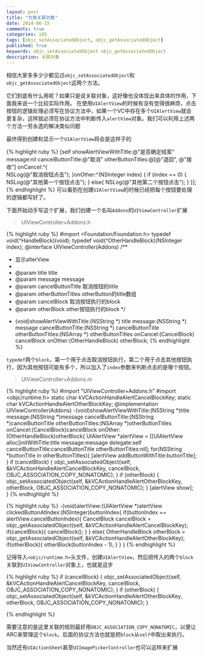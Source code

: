 ```yaml
---
layout: post
title: "为类关联对象"
date: 2014-06-15
comments: true
categories: iOS
tags: [objc_setAssociatedObject, objc_getAssociatedObject]
published: true
keywords: objc_setAssociatedObject objc_getAssociatedObject
description: 关联对象
---
```


相信大家多多少少都见过`objc_setAssociatedObject`和`objc_getAssociatedObject`这两个方法。

它们到底有什么用呢？如果只是说关联对象，这好像也没体现出来具体的作用，下面我来说一个比较实际作用。
在使用`UIAlertView`的时候有没有觉得很麻烦，点击按钮的逻辑处理必须写在协议方法中，如果一个VC中存在多个`UIAlertView`就会更复杂，这样就必须在协议方法中判断传入`alertView`对象。我们可以利用上述两个方法一劳永逸的解决类似问题

最终得到创建和显示一个`UIAlertView`将会是这样子的

{% highlight ruby %}
	[self showAlertViewWithTitle:@"是否确定结案"
                             message:nil
                   cancelButtonTitle:@"取消"
                   otherButtonTitles:@[@"退回", @"接收"]
                            onCancel:^{  
            NSLog(@"取消按钮点击");
        }onOther:^(NSInteger index) {
            if (index == 0) {
                NSLog(@"其他第一个按钮点击");
            }
            else{
                NSLog(@"其他第二个按钮点击");
            }
        }];
{% endhighlight %}
可以看到在创建`UIAlertView`的时候已经把每个按钮要处理的逻辑都写好了。

下面开始动手写这个扩展，我们创建一个名叫`Addons`的`UIViewController`扩展

>UIViewController+Addons.h

{% highlight ruby %}
#import <Foundation/Foundation.h>
typedef void(^HandleBlock)(void);
typedef void(^OtherHandleBlock)(NSInteger index);
@interface UIViewController(Addons)<UIAlertViewDelegate>
/**
 *  显示alterView
 *
 *  @param title             title
 *  @param message           message
 *  @param cancelButtonTitle 取消按钮的title
 *  @param otherButtonTitles otherButton的title数组
 *  @param cancelBlock       取消按钮执行的block
 *  @param otherBlock        other按钮执行的block
 */
- (void)showAlertViewWithTitle:(NSString *) title
                      message:(NSString *) message
            cancelButtonTitle:(NSString *) cancelButtonTitle
            otherButtonTitles:(NSArray *) otherButtonTitles
                     onCancel:(CancelBlock) cancelBlock
                      onOther:(OtherHandleBlock) otherBlock;
{% endhighlight %}

`typedef`两个`block`，第一个用于点击取消按钮执行，第二个用于点击其他按钮执行，因为其他按钮可能有多个，所以加入了`index`参数来判断点击的是哪个按钮。

>UIViewController+Addons.m

{% highlight ruby %}
#import "UIViewController+Addons.h"
#import <objc/runtime.h>
static char kVCActionHandleAlertCancelBlockKey;
static char kVCActionHandleAlertOtherBlockKey;
@implementation UIViewController(Addons)
-(void)showAlertViewWithTitle:(NSString *)title
                      message:(NSString *)message
            cancelButtonTitle:(NSString *)cancelButtonTitle
            otherButtonTitles:(NSArray *)otherButtonTitles
                     onCancel:(CancelBlock)cancelBlock
                      onOther:(OtherHandleBlock)otherBlock{
     UIAlertView *alertView = [[UIAlertView alloc]initWithTitle:title
                                                       message:message
                                                      delegate:self
                      	                   cancelButtonTitle:cancelButtonTitle
                                             otherButtonTitles:nil];
    for(NSString *buttonTitle in otherButtonTitles){
        [alertView addButtonWithTitle:buttonTitle];
    }
    if (cancelBlock) {
        objc_setAssociatedObject(self, &kVCActionHandleAlertCancelBlockKey, cancelBlock, OBJC_ASSOCIATION_COPY_NONATOMIC);
    }
    if (otherBlock) {
        objc_setAssociatedObject(self, &kVCActionHandleAlertOtherBlockKey, otherBlock, OBJC_ASSOCIATION_COPY_NONATOMIC);
    }
    [alertView show];
}
{% endhighlight %}

{% highlight ruby %}
-(void)alertView:(UIAlertView *)alertView clickedButtonAtIndex:(NSInteger)buttonIndex{
	if(buttonIndex == alertView.cancelButtonIndex){
        CancelBlock cancelBlock = objc_getAssociatedObject(self, &kVCActionHandleAlertCancelBlockKey);
        if(cancelBlock){
            cancelBlock();
        }
    }
    else{
        OtherHandleBlock otherBlock = objc_getAssociatedObject(self, &kVCActionHandleAlertOtherBlockKey);
        if(otherBlock){
            otherBlock(buttonIndex - 1);
        }
    }
}
{% endhighlight %}

记得导入`<objc/runtime.h>`头文件，创建`UIAlertView`，然后把传入的两个`block`关联到`UIViewController`对象上，也就是这步

{% highlight ruby %}
 if (cancelBlock) {
        objc_setAssociatedObject(self, &kVCActionHandleAlertCancelBlockKey, cancelBlock, OBJC_ASSOCIATION_COPY_NONATOMIC);
    }
    if (otherBlock) {
        objc_setAssociatedObject(self, &kVCActionHandleAlertOtherBlockKey, otherBlock, OBJC_ASSOCIATION_COPY_NONATOMIC);
    }

{% endhighlight %}

需要注意的是这里关联的规则最好用`OBJC_ASSOCIATION_COPY_NONATOMIC`，以便让ARC来管理这个`block`。后面的协议方法也就是把`block`从`self`中取出来执行。

当然还有`UIActionSheet`甚至`UIImagePickerController`也可以这样来扩展